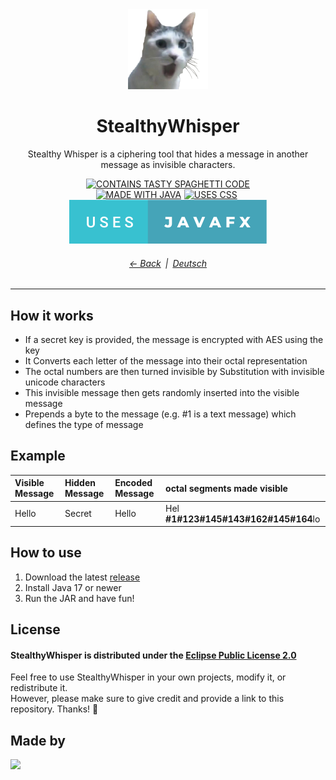 <!-- English README file of the StealthyWhisper project written in markdown -->
<div align="center">

<img src="./src/main/resources/com/traube/stealthywhispergui/app-icon.png" alt="Wow&#8230; such Empty!" title="StealthyWhisper Icon" width="128">
<h1>StealthyWhisper</h1>

Stealthy Whisper is a ciphering tool that hides a message in another message as invisible characters.

[![CONTAINS TASTY SPAGHETTI CODE](https://forthebadge.com/images/badges/contains-tasty-spaghetti-code.svg)](../../tree/master/src/main/java/com/traube/stealthywhispergui)   
[![MADE WITH JAVA](https://forthebadge.com/images/badges/made-with-java.svg)](https://www.java.com/)&emsp13;[![USES CSS](https://forthebadge.com/images/badges/uses-css.svg)](https://www.w3.org/Style/CSS/)&emsp13;[![USES JAVAFX](./assets/badges/USES_JAVAFX.svg)](https://openjfx.io/)

###### [← Back](../../)&ensp;|&ensp;[Deutsch](./README_DE.md)
</div>

---

## How it works

- If a secr⁡⁤⁡⁤‌⁠⁡⁤‍​⁡⁤‍​⁡⁤‍⁠⁡⁤‍⁣⁡﻿⁢⁡‌﻿⁡‌﻿⁡⁤﻿⁤⁡⁤‌﻿⁡⁤‍‌⁡⁤‍​⁡⁤‍‌⁡‌‍⁡⁤​⁢⁡⁤​‌⁡‌﻿⁡⁤﻿⁠⁡⁤‍‍⁡⁤⁠‍⁡⁤⁣⁢⁡⁤‌⁢⁡⁤‌﻿⁡‍‌⁡⁤⁢⁠⁡⁤​﻿⁡⁤⁠﻿⁡‍⁠et key is provided, the message is encrypted with AES using the key
- It Converts each letter of the message into their octal representation
- The octal numbers are then turned invisible by Substitution with invisible unicode characters
- This invisible message then gets randomly inserted into the visible message
- Prepends a byte to the message (e.g. #1 is a text message) which defines the type of message


## Example

| Visible Message | Hidden Message | Encoded Message | octal segments made visible                |
|:----------------|:---------------|:----------------|:-------------------------------------------|
| Hello           | Secret         | Hel⁡⁤⁡⁤⁢⁣⁡⁤​‌⁡⁤​⁣⁡⁤‍⁢⁡⁤​‌⁡⁤‍​lo           | Hel&#8203;**#1#123#145#143#162#145#164**lo |


## How to use

1. Download the latest [release](../../releases)
2. Install Java 17 or newer
3. Run the JAR and have fun!


## License

#### StealthyWhisper is distributed under the [Eclipse Public License 2.0](./LICENSE)   

Feel free to use StealthyWhisper in your own projects, modify it, or redistribute it.  
However, please make sure to give credit and provide a link to this repository. Thanks! &#128578;

## Made by

<a href="../../graphs/contributors" target="_blank">
  <img src="https://contrib.rocks/image?repo=Traube1000101/StealthyWhisperGUI" />
</a>
